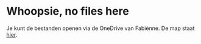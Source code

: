 # Whoopsie, no files here
Je kunt de bestanden openen via de OneDrive van Fabiènne. De map staat [hier](https://tuenl-my.sharepoint.com/:f:/r/personal/f_p_v_d_weide_student_tue_nl/Documents/Ceres%2029?csf=1&e=ptWubT).

